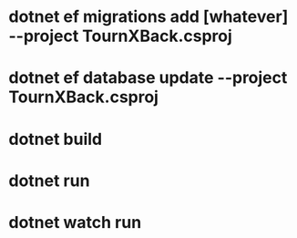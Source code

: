 # dotnet ef migrations add [whatever] --project TournXBack.csproj
# dotnet ef database update --project TournXBack.csproj
# dotnet build
# dotnet run
# dotnet watch run
